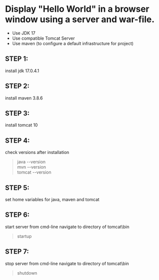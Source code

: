 # Display "Hello World" in a browser window using a server and war-file.

* Use JDK 17
* Use compatible Tomcat Server
* Use maven (to configure a default infrastructure for project)

## STEP 1:
install jdk 17.0.4.1

## STEP 2:
install maven 3.8.6 

## STEP 3:
install tomcat 10

## STEP 4:
check versions after installation
> java --version <br>
> mvn --version <br>
> tomcat --version <br>

## STEP 5:
set home variables for java, maven and tomcat

## STEP 6: 
start server from cmd-line
navigate to directory of tomcat\bin
> startup

## STEP 7: 
stop server from cmd-line
navigate to directory of tomcat\bin
> shutdown
